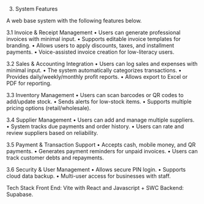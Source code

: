 3. System Features

A web base system with the following features below.

3.1 Invoice & Receipt Management
• Users can generate professional invoices with minimal input.
• Supports editable invoice templates for branding.
• Allows users to apply discounts, taxes, and installment payments.
• Voice-assisted invoice creation for low-literacy users.

3.2 Sales & Accounting Integration
• Users can log sales and expenses with minimal input.
• The system automatically categorizes transactions.
• Provides daily/weekly/monthly profit reports.
• Allows export to Excel or PDF for reporting.

3.3 Inventory Management
• Users can scan barcodes or QR codes to add/update stock.
• Sends alerts for low-stock items.
• Supports multiple pricing options (retail/wholesale).

3.4 Supplier Management
• Users can add and manage multiple suppliers.
• System tracks due payments and order history.
• Users can rate and review suppliers based on reliability.

3.5 Payment & Transaction Support
• Accepts cash, mobile money, and QR payments.
• Generates payment reminders for unpaid invoices.
• Users can track customer debts and repayments.

3.6 Security & User Management
• Allows secure PIN login.
• Supports cloud data backup.
• Multi-user access for businesses with staff.



Tech Stack
Front End: Vite with React and Javascript + SWC
Backend: Supabase.